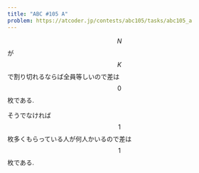 ```yaml
---
title: "ABC #105 A"
problem: https://atcoder.jp/contests/abc105/tasks/abc105_a
---
```

$$ N $$ が $$ K $$ で割り切れるならば全員等しいので差は $$ 0 $$ 枚である.

そうでなければ $$ 1 $$ 枚多くもらっている人が何人かいるので差は $$ 1 $$ 枚である.
